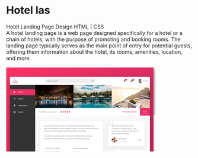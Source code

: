 # Hotel las
Hotel Landing Page Design
HTML | CSS <br/>
A hotel landing page is a web page designed specifically for a hotel or a chain of hotels, with the purpose of promoting and booking rooms. The landing page typically serves as the main point of entry for potential guests, offering them information about the hotel, its rooms, amenities, location, and more.
<br/><br/>
<img width="80%" src="https://raw.githubusercontent.com/donjosemathew/hotellas/main/Screenshot%202023-02-04%20122106.png"/>
